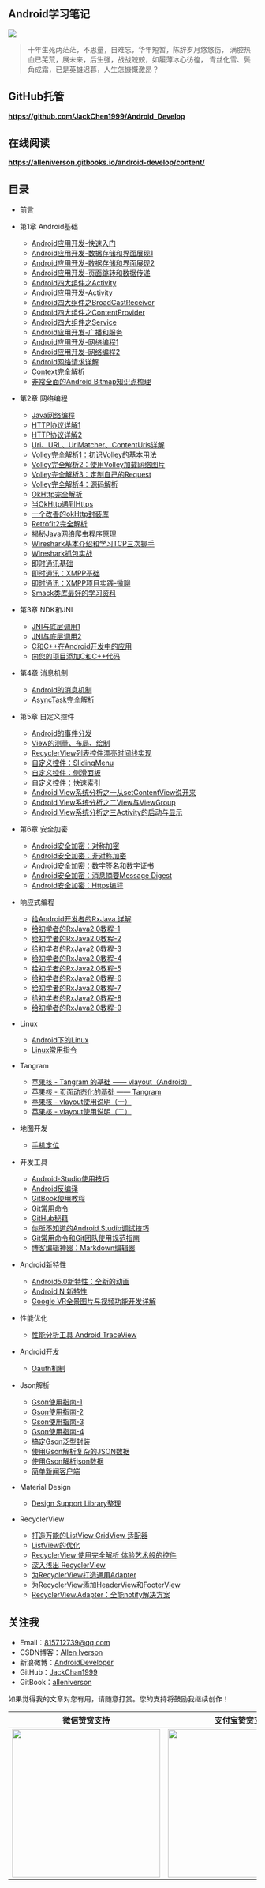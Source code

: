## Android学习笔记

![](assets/note.jpg)

> 十年生死两茫茫，不思量，自难忘，华年短暂，陈辞岁月悠悠伤，
> 满腔热血已芜荒，展未来，后生强，战战兢兢，如履薄冰心彷徨，
> 青丝化雪、鬓角成霜，已是英雄迟暮，人生怎慷慨激昂？

## GitHub托管

**https://github.com/JackChen1999/Android_Develop**

## 在线阅读

**https://alleniverson.gitbooks.io/android-develop/content/**

## 目录

* [前言](README.md)

* 第1章 Android基础
  * [Android应用开发-快速入门](Android基础/Android应用开发-快速入门.md)
  * [Android应用开发-数据存储和界面展现1](Android基础/Android应用开发-数据存储和界面展现1.md)
  * [Android应用开发-数据存储和界面展现2](Android基础/Android应用开发-数据存储和界面展现2.md)
  * [Android应用开发-页面跳转和数据传递](Android基础/Android应用开发-页面跳转和数据传递.md)
  * [Android四大组件之Activity](Android基础/Android四大组件之Activity.md)
  * [Android应用开发-Activity](Android基础/Android应用开发-Activity.md)
  * [Android四大组件之BroadCastReceiver](Android基础/Android四大组件之BroadCastReceiver.md)
  * [Android四大组件之ContentProvider](Android基础/Android四大组件之ContentProvider.md)
  * [Android四大组件之Service](Android基础/Android四大组件之Service.md)
  * [Android应用开发-广播和服务](Android基础/Android应用开发-广播和服务.md)
  * [Android应用开发-网络编程1](Android基础/Android应用开发-网络编程1.md)
  * [Android应用开发-网络编程2](Android基础/Android应用开发-网络编程2.md)
  * [Android网络请求详解](网络编程/Android网络请求详解.md)
  * [Context完全解析](Android基础/Context完全解析.md)
  * [非常全面的Android Bitmap知识点梳理](Android基础/Bitmap知识点梳理.md)

* 第2章 网络编程
  * [Java网络编程](网络编程/Java网络编程.md)
  * [HTTP协议详解1](网络编程/Http协议.md)
  * [HTTP协议详解2](网络编程/HTTP协议详解.md)
  * [Uri、URL、UriMatcher、ContentUris详解](网络编程/Uri、URL、UriMatcher、ContentUris详解.md)
  * [Volley完全解析1：初识Volley的基本用法](网络编程/Volley完全解析1：初识Volley的基本用法.md)
  * [Volley完全解析2：使用Volley加载网络图片](网络编程/Volley完全解析2：使用Volley加载网络图片.md)
  * [Volley完全解析3：定制自己的Request](网络编程/Volley完全解析3：定制自己的Request.md)
  * [Volley完全解析4：源码解析](网络编程/Volley完全解析4：带你从源码的角度理解Volley.md)
  * [OkHttp完全解析](网络编程/OkHttp完全解析.md)
  * [当OkHttp遇到Https](网络编程/Https相关完全解析:当OkHttp遇到Https.md)
  * [一个改善的okHttp封装库](网络编程/一个改善的okHttp封装库.md)
  * [Retrofit2完全解析](网络编程/Retrofit2完全解析：探索与okhttp之间的关系.md)
  * [揭秘Java网络爬虫程序原理](网络编程/揭秘Java网络爬虫程序原理.md)
  * [Wireshark基本介绍和学习TCP三次握手](网络编程/Wireshark基本介绍和学习TCP三次握手.md)
  * [Wireshark抓包实战](网络编程/Wireshark抓包实战.md)
  * [即时通讯基础](网络编程/即时通讯基础.md)
  * [即时通讯：XMPP基础](网络编程/即时通讯：XMPP基础.md)
  * [即时通讯：XMPP项目实践-微聊](网络编程/即时通讯：XMPP项目实践-微聊.md)
  * [Smack类库最好的学习资料](网络编程/Smack类库最好的学习资料.md)

* 第3章 NDK和JNI
  * [JNI与底层调用1](ndk&jni/JNI与底层调用1.md)
  * [JNI与底层调用2](ndk&jni/JNI与底层调用2.md)
  * [C和C++在Android开发中的应用](ndk&jni/C和C++在Android开发中的应用.md)
  * [向您的项目添加C和C++代码](ndk&jni/向您的项目添加C和C++代码.md)

* 第4章 消息机制
  * [Android的消息机制](消息机制/Android的消息机制.md)
  * [AsyncTask完全解析](消息机制/AsyncTask源码解析.md)

* 第5章 自定义控件
  * [Android的事件分发](自定义控件/Android的事件分发.md)
  * [View的测量、布局、绘制](自定义控件/View的测量、布局、绘制.md)
  * [RecyclerView列表控件漂亮时间线实现](自定义控件/RecyclerView列表控件漂亮时间线实现.md)
  * [自定义控件：SlidingMenu](自定义控件/自定义控件：SlidingMenu，侧边栏，侧滑菜单.md)
  * [自定义控件：侧滑面板](自定义控件/自定义控件：侧滑面板.md)
  * [自定义控件：快速索引](自定义控件/自定义控件：快速索引.md)
  * [Android View系统分析之一从setContentView说开来](自定义控件/View系统分析之一从setContentView说开来.md)
  * [Android View系统分析之二View与ViewGroup](自定义控件/View系统分析之二View与ViewGroup.md)
  * [Android View系统分析之三Activity的启动与显示](自定义控件/View系统分析之三Activity的启动与显示.md)

* 第6章 安全加密
  * [Android安全加密：对称加密](安全加密/Android安全加密：对称加密.md)
  * [Android安全加密：非对称加密](安全加密/Android安全加密：非对称加密.md)
  * [Android安全加密：数字签名和数字证书](安全加密/Android安全加密：数字签名和数字证书.md)
  * [Android安全加密：消息摘要Message Digest](安全加密/Android安全加密：消息摘要MessageDigest.md)
  * [Android安全加密：Https编程](安全加密/Android安全加密：Https编程.md)

* 响应式编程
  * [给Android开发者的RxJava 详解](响应式编程/给Android开发者的RxJava详解.md)
  * [给初学者的RxJava2.0教程-1](响应式编程/给初学者的RxJava2.0教程-1.md)
  * [给初学者的RxJava2.0教程-2](响应式编程/给初学者的RxJava2.0教程-2.md)
  * [给初学者的RxJava2.0教程-3](响应式编程/给初学者的RxJava2.0教程-3.md)
  * [给初学者的RxJava2.0教程-4](响应式编程/给初学者的RxJava2.0教程-4.md)
  * [给初学者的RxJava2.0教程-5](响应式编程/给初学者的RxJava2.0教程-5.md)
  * [给初学者的RxJava2.0教程-6](响应式编程/给初学者的RxJava2.0教程-6.md)
  * [给初学者的RxJava2.0教程-7](响应式编程/给初学者的RxJava2.0教程-7.md)
  * [给初学者的RxJava2.0教程-8](响应式编程/给初学者的RxJava2.0教程-8.md)
  * [给初学者的RxJava2.0教程-9](响应式编程/给初学者的RxJava2.0教程-9.md)

* Linux
  * [Android下的Linux](Linux/Android下的Linux.md)
  * [Linux常用指令](Linux/Linux常用指令.md)

* Tangram
  * [苹果核 - Tangram 的基础 —— vlayout（Android）](Tangram/Tangram基础-vlayout.md)
  * [苹果核 - 页面动态化的基础 —— Tangram](Tangram/页面动态化的基础-Tangram.md)
  * [苹果核 - vlayout使用说明（一）](Tangram/vlayout使用说明1.md)
  * [苹果核 - vlayout使用说明（二）](Tangram/vlayout使用说明2.md)

* 地图开发
  * [手机定位](地图开发/手机定位.md)

* 开发工具
  * [Android-Studio使用技巧](开发工具/AndroidStudio使用技巧.md)
  * [Android反编译](开发工具/Android反编译.md)
  * [GitBook使用教程](开发工具/GitBook使用教程.md)
  * [Git常用命令](开发工具/Git常用命令.md)
  * [GitHub秘籍](开发工具/GitHub秘籍.md)
  * [你所不知道的Android Studio调试技巧](开发工具/你所不知道的AndroidStudio调试技巧.md)
  * [Git常用命令和Git团队使用规范指南](开发工具/Git常用命令和Git团队使用规范指南.md)
  * [博客编辑神器：Markdown编辑器](开发工具/博客编辑神器：Markdown编辑器.md)

* Android新特性
  * [Android5.0新特性：全新的动画](新特性/Android5.0新特性：全新的动画.md)
  * [Android N 新特性](新特性/Android7.0新特性.md)
  * [Google VR全景图片与视频功能开发详解](新特性/VR全景图片与视频功能开发详解.md)

* 性能优化
  * [性能分析工具 Android TraceView](性能优化/性能分析工具TraceView.md)

* Android开发
  * [Oauth机制](Android开发/Oauth机制.md)

* Json解析
  * [Gson使用指南-1](Json解析/Gson使用指南-1.md)
  * [Gson使用指南-2](Json解析/Gson使用指南-2.md)
  * [Gson使用指南-3](Json解析/Gson使用指南-3.md)
  * [Gson使用指南-4](Json解析/Gson使用指南-4.md)
  * [搞定Gson泛型封装](Json解析/搞定Gson泛型封装.md)
  * [使用Gson解析复杂的JSON数据](Json解析/使用Gson解析复杂的JSON数据.md)
  * [使用Gson解析json数据](Json解析/使用Gson解析json数据.md)
  * [简单新闻客户端](Json解析/简单新闻客户端.md)

* Material Design
  * [Design Support Library整理](Material_Design\Design_Support_Library整理.md)

* RecyclerView
  * [打造万能的ListView GridView 适配器](RecyclerView/打造万能的适配器.md)
  * [ListView的优化](RecyclerView/ListView的优化.md)
  * [RecyclerView 使用完全解析 体验艺术般的控件](RecyclerView/RecyclerView使用完全解析.md)
  * [深入浅出 RecyclerView](RecyclerView/深入浅出RecyclerView.md)
  * [为RecyclerView打造通用Adapter](RecyclerView/为RecyclerView打造通用Adapter.md)
  * [为RecyclerView添加HeaderView和FooterView](RecyclerView/为RecyclerView添加HeaderView和FooterView.md)
  * [RecyclerView.Adapter：全能notify解决方案](RecyclerView/RecyclerView.Adapter：全能notify解决方案.md)


## 关注我

- Email：<815712739@qq.com>
- CSDN博客：[Allen Iverson](http://blog.csdn.net/axi295309066)
- 新浪微博：[AndroidDeveloper](http://weibo.com/u/1848214604?topnav=1&wvr=6&topsug=1&is_all=1)
- GitHub：[JackChan1999](https://github.com/JackChan1999)
- GitBook：[alleniverson](https://www.gitbook.com/@alleniverson)

如果觉得我的文章对您有用，请随意打赏。您的支持将鼓励我继续创作！

|                  微信赞赏支持                  |                 支付宝赞赏支持                  |
| :--------------------------------------: | :--------------------------------------: |
| <img src="assets/weixin.png" width="300" /> | <img src="assets/支付宝.jpg" width="300" /> |